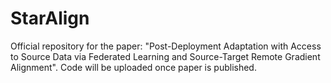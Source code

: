# StarAlign
Official repository for the paper: "Post-Deployment Adaptation with Access to Source Data via Federated Learning and Source-Target Remote Gradient Alignment". Code will be uploaded once paper is published.
